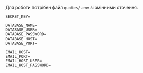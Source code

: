 Для роботи потрібен файл `quotes/.env` зі змінними оточення.


```dotenv
SECRET_KEY=

DATABASE_NAME=
DATABASE_USER=
DATABASE_PASSWORD=
DATABASE_HOST=
DATABASE_PORT=

EMAIL_HOST=
EMAIL_PORT=
EMAIL_HOST_USER=
EMAIL_HOST_PASSWORD=
```